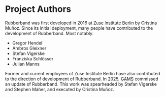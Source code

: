 Project Authors
===============

Rubberband was first developed in 2016 at [Zuse Institute Berlin](https://www.zib.de/) by Cristina Muñoz. Since its initial deployment, many people have contributed to the development of Rubberband. Most notably:
 - Gregor Hendel
 - Ambros Gleixner
 - Stefan Vigerske
 - Franziska Schlösser
 - Julian Manns

Former and current employees of Zuse Institute Berlin have also contributed to the direction of development of Rubberband. In 2025, [GAMS](https://www.gams.com/) commissed an update of Rubberband. This work was spearheaded by Stefan Vigerske and Stephen Maher, and executed by Cristina Muñoz.
